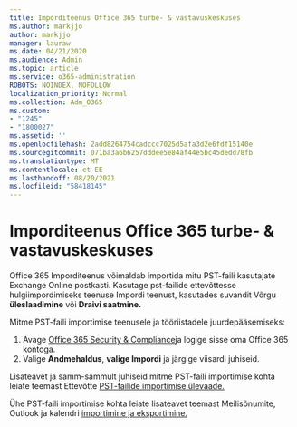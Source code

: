 ```yaml
---
title: Imporditeenus Office 365 turbe- & vastavuskeskuses
ms.author: markjjo
author: markjjo
manager: lauraw
ms.date: 04/21/2020
ms.audience: Admin
ms.topic: article
ms.service: o365-administration
ROBOTS: NOINDEX, NOFOLLOW
localization_priority: Normal
ms.collection: Adm_O365
ms.custom:
- "1245"
- "1800027"
ms.assetid: ''
ms.openlocfilehash: 2add8264754cadccc7025d5afa3d2e6fdf15140e
ms.sourcegitcommit: 071ba3a6b6257dddee5e84af44e5bc45dedd78fb
ms.translationtype: MT
ms.contentlocale: et-EE
ms.lasthandoff: 08/20/2021
ms.locfileid: "58418145"
---
```

# <a name="import-service-in-the-office-365-security--compliance-center"></a>Imporditeenus Office 365 turbe- & vastavuskeskuses

Office 365 Imporditeenus võimaldab importida mitu PST-faili kasutajate Exchange Online postkasti. Kasutage pst-failide ettevõttesse hulgiimpordimiseks teenuse Impordi teenust, kasutades suvandit Võrgu **üleslaadimine** või **Draivi saatmine.**

Mitme PST-faili importimise teenusele ja tööriistadele juurdepääsemiseks:

1. Avage [Office 365 Security & Compliance](https://protection.office.com)ja logige sisse oma Office 365 kontoga.
1. Valige **Andmehaldus**, **valige Impordi** ja järgige viisardi juhiseid. 

Lisateavet ja samm-sammult juhiseid mitme PST-faili importimise kohta leiate teemast Ettevõtte [PST-failide importimise ülevaade.](https://docs.microsoft.com/office365/securitycompliance/importing-pst-files-to-office-365)

Ühe PST-faili importimise kohta leiate lisateavet teemast Meilisõnumite, Outlook ja kalendri [importimine ja eksportimine.](https://support.office.com/article/92577192-3881-4502-b79d-c3bbada6c8ef#ID0EAACAAA=Mac)

